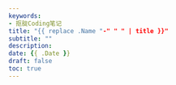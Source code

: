 ```yaml
---
keywords:
- 抠腚Coding笔记
title: "{{ replace .Name "-" " " | title }}"
subtitle: ""
description:
date: {{ .Date }}
draft: false
toc: true
---
```



